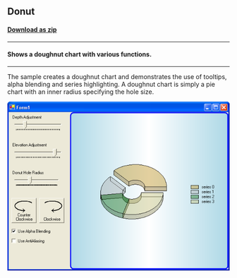 ## Donut
#### [Download as zip](https://grapecity.github.io/DownGit/#/home?url=https://github.com/GrapeCity/ComponentOne-WinForms-Samples/tree/master/NetFramework\Charts\CS\Donut)
____
#### Shows a doughnut chart with various functions.
____
The sample creates a doughnut chart and demonstrates the use of tooltips, alpha blending and series highlighting.
A doughnut chart is simply a pie chart with an inner radius specifying the hole size.

![screenshot](screenshot.png)
